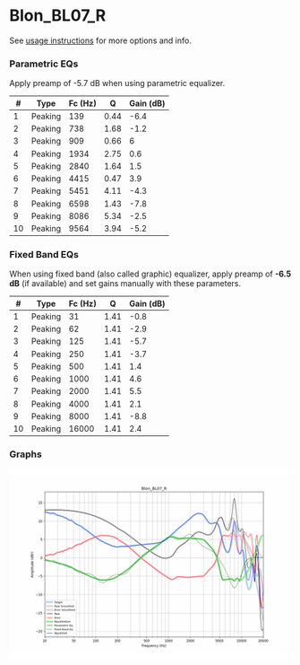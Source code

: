 # Blon_BL07_R
See [usage instructions](https://github.com/jaakkopasanen/AutoEq#usage) for more options and info.

### Parametric EQs
Apply preamp of -5.7 dB when using parametric equalizer.

|   # | Type    |   Fc (Hz) |    Q |   Gain (dB) |
|-----|---------|-----------|------|-------------|
|   1 | Peaking |       139 | 0.44 |        -6.4 |
|   2 | Peaking |       738 | 1.68 |        -1.2 |
|   3 | Peaking |       909 | 0.66 |         6   |
|   4 | Peaking |      1934 | 2.75 |         0.6 |
|   5 | Peaking |      2840 | 1.64 |         1.5 |
|   6 | Peaking |      4415 | 0.47 |         3.9 |
|   7 | Peaking |      5451 | 4.11 |        -4.3 |
|   8 | Peaking |      6598 | 1.43 |        -7.8 |
|   9 | Peaking |      8086 | 5.34 |        -2.5 |
|  10 | Peaking |      9564 | 3.94 |        -5.2 |

### Fixed Band EQs
When using fixed band (also called graphic) equalizer, apply preamp of **-6.5 dB** (if available) and set gains manually with these parameters.

|   # | Type    |   Fc (Hz) |    Q |   Gain (dB) |
|-----|---------|-----------|------|-------------|
|   1 | Peaking |        31 | 1.41 |        -0.8 |
|   2 | Peaking |        62 | 1.41 |        -2.9 |
|   3 | Peaking |       125 | 1.41 |        -5.7 |
|   4 | Peaking |       250 | 1.41 |        -3.7 |
|   5 | Peaking |       500 | 1.41 |         1.4 |
|   6 | Peaking |      1000 | 1.41 |         4.6 |
|   7 | Peaking |      2000 | 1.41 |         5.5 |
|   8 | Peaking |      4000 | 1.41 |         2.1 |
|   9 | Peaking |      8000 | 1.41 |        -8.8 |
|  10 | Peaking |     16000 | 1.41 |         2.4 |

### Graphs
![](./Blon_BL07_R.png)
